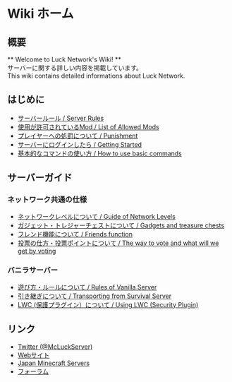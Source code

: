 # Wiki ホーム

## 概要
  ** Welcome to Luck Network's Wiki! **   
	サーバーに関する詳しい内容を掲載しています。   
	This wiki contains detailed informations about Luck Network.   

## はじめに
  * [サーバールール / Server Rules](rules.md)
  * [使用が許可されているMod / List of Allowed Mods](mods.md)
  * [プレイヤーへの処罰について / Punishment](punish.md)
  * [サーバーにログインしたら / Getting Started](getting.md)
  * [基本的なコマンドの使い方 / How to use basic commands](basic_cmds.md)

## サーバーガイド
### ネットワーク共通の仕様
  * [ネットワークレベルについて / Guide of Network Levels](nlv.md)
  * [ガジェット・トレジャーチェストについて / Gadgets and treasure chests](gadgets.md)
  * [フレンド機能について / Friends function](friends.md)
  * [投票の仕方・投票ポイントについて / The way to vote and what will we get by voting](vote.md)

### バニラサーバー
  * [遊び方・ルールについて / Rules of Vanilla Server](vanilla_rules.md)
  * [引き継ぎについて / Transporting from Survival Server](vanilla_trans.md)
  * [LWC (保護プラグイン）について / Using LWC (Security Plugin)](lwc.md)

## リンク
  * [Twitter (@McLuckServer)](https://twitter.com/McLuckServer)
  * [Webサイト](https://lucknetwork.jp)
  * [Japan Minecraft Servers](https://minecraft.jp/servers/lucknetwork.jp)
  * [フォーラム](https://forum.lucknetwork.jp/)
